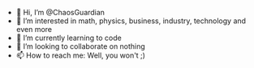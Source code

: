 - 👋 Hi, I’m @ChaosGuardian
- 👀 I’m interested in math, physics, business, industry, technology and even more
- 🌱 I’m currently learning to code
- 💞️ I’m looking to collaborate on nothing
- 📫 How to reach me: Well, you won't ;)

<!---
ChaosGuardian/ChaosGuardian is a ✨ special ✨ repository because its `README.md` (this file) appears on your GitHub profile.
You can click the Preview link to take a look at your changes.
--->
